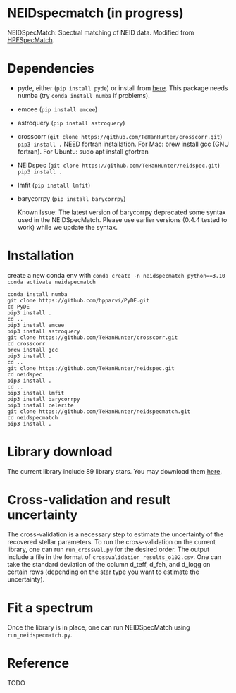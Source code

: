 # NEIDspecmatch (in progress)
NEIDSpecMatch: Spectral matching of NEID data. Modified from [HPFSpecMatch](https://gummiks.github.io/hpfspecmatch/). 

# Dependencies 

- pyde, either (`pip install pyde`) or install from [here](https://github.com/hpparvi/PyDE). This package needs numba (try `conda install numba` if problems).
- emcee (`pip install emcee`)
- astroquery (`pip install astroquery`)
- crosscorr (`git clone https://github.com/TeHanHunter/crosscorr.git`) `pip3 install .` NEED fortran installation. For Mac: brew install gcc (GNU fortran). For Ubuntu: sudo apt install gfortran
- NEIDspec (`git clone https://github.com/TeHanHunter/neidspec.git`) `pip3 install .`
- lmfit (`pip install lmfit`)
- barycorrpy (`pip install barycorrpy`)

  Known Issue: The latest version of barycorrpy deprecated some syntax used in the NEIDSpecMatch. Please use earlier versions (0.4.4 tested to work) while we update the syntax. 

# Installation
create a new conda env with
`conda create -n neidspecmatch python==3.10`
`conda activate neidspecmatch`
```
conda install numba
git clone https://github.com/hpparvi/PyDE.git
cd PyDE
pip3 install .
cd ..
pip3 install emcee
pip3 install astroquery
git clone https://github.com/TeHanHunter/crosscorr.git
cd crosscorr
brew install gcc
pip3 install .
cd ..
git clone https://github.com/TeHanHunter/neidspec.git
cd neidspec
pip3 install .
cd ..
pip3 install lmfit
pip3 install barycorrpy
pip3 install celerite
git clone https://github.com/TeHanHunter/neidspecmatch.git
cd neidspecmatch
pip3 install .
```
# Library download
The current library include 89 library stars. You may download them [here](https://drive.google.com/drive/folders/1_ZcQavq5boQt5f7RjelEUF6sqZKibSbT?usp=sharing).

# Cross-validation and result uncertainty 
The cross-validation is a necessary step to estimate the uncertainty of the recovered stellar parameters. To run the cross-validation on the current library, one can run `run_crossval.py` for the desired order. The output include a file in the format of `crossvalidation_results_o102.csv`. One can take the standard deviation of the column d_teff, d_feh, and	d_logg on certain rows (depending on the star type you want to estimate the uncertainty). 

# Fit a spectrum
Once the library is in place, one can run NEIDSpecMatch using `run_neidspecmatch.py`. 

# Reference
TODO
